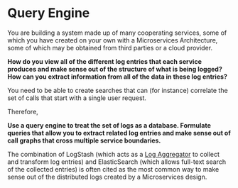 # Query Engine

You are building a system made up of many cooperating services, some of which you have created on your own with a Microservices Architecture, some of which may be obtained from third parties or a cloud provider.  

**How do you view all of the different log entries that each service produces and make sense out of the structure of what is being logged?  How can you extract information from all of the data in these log entries?**

You need to be able to create searches that can (for instance) correlate the set of calls that start with a single user request.  

Therefore,

**Use a query engine to treat the set of logs as a database.  Formulate queries that allow you to extract related log entries and make sense out of call graphs that cross multiple service boundaries.**

The combination of LogStash (which acts as a [Log Aggregator](Log-Aggregator.md) to collect and transform log entries) and ElasticSearch (which allows full-text search of the collected entries) is often cited as the most common way to make sense out of the distributed logs created by a Microservices design. 
